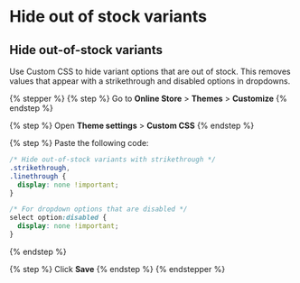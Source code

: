 # Hide out of stock variants

## Hide out-of-stock variants

Use Custom CSS to hide variant options that are out of stock. This removes values that appear with a strikethrough and disabled options in dropdowns.

{% stepper %}
{% step %}
Go to **Online Store** > **Themes** > **Customize**
{% endstep %}

{% step %}
Open **Theme settings** > **Custom CSS**
{% endstep %}

{% step %}
Paste the following code:

```css
/* Hide out-of-stock variants with strikethrough */
.strikethrough,
.linethrough {
  display: none !important;
}

/* For dropdown options that are disabled */
select option:disabled {
  display: none !important;
}
```
{% endstep %}

{% step %}
Click **Save**
{% endstep %}
{% endstepper %}
